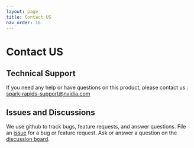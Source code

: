 ```yaml
---
layout: page
title: Contact US
nav_order: 16
---
```

# Contact US

## Technical Support
If you need any help or have questions on this product, please contact us : 
[spark-rapids-support@nvidia.com](mailto:spark-rapids-support@nvidia.com?subject=[GitHub]%20Source%20Han%20Sans)

## Issues and Discussions
We use github to track bugs, feature requests, and answer questions. File an
[issue](https://github.com/NVIDIA/spark-rapids/issues/new/choose) for a bug or feature request. Ask
or answer a question on the [discussion board](https://github.com/NVIDIA/spark-rapids/discussions).